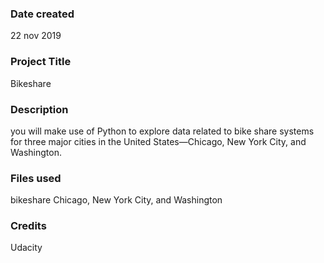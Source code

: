### Date created
22 nov 2019

### Project Title
Bikeshare

### Description
you will make use of Python to explore data related to bike share systems for three major cities in the United States—Chicago, New York City, and Washington.

### Files used
bikeshare
Chicago, New York City, and Washington


### Credits
Udacity

